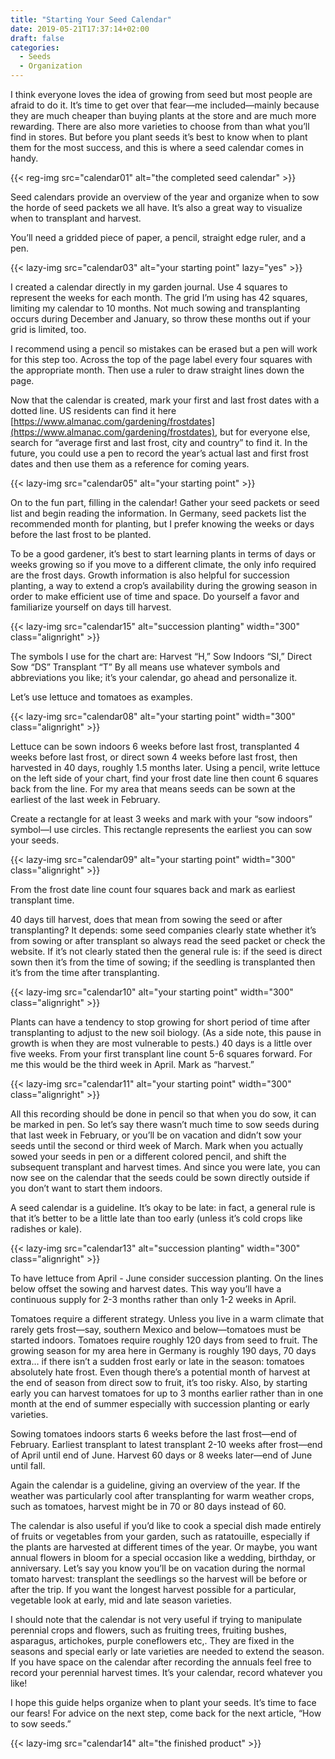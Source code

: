 ```yaml
---
title: "Starting Your Seed Calendar"
date: 2019-05-21T17:37:14+02:00
draft: false
categories:
  - Seeds
  - Organization
---
```

I think everyone loves the idea of growing from seed but most people are afraid to do it. It’s time to get over that fear—me included—mainly because they are much cheaper than buying plants at the store and are much more rewarding. There are also more varieties to choose from than what you’ll find in stores. But before you plant seeds it’s best to know when to plant them for the most success, and this is where a seed calendar comes in handy.

{{< reg-img src="calendar01" alt="the completed seed calendar" >}}

Seed calendars provide an overview of the year and organize when to sow the horde of seed packets we all have. It’s also a great way to visualize when to transplant and harvest.

You’ll need a gridded piece of paper, a pencil, straight edge ruler, and a pen.

{{< lazy-img src="calendar03" alt="your starting point" lazy="yes" >}}

I created a calendar directly in my garden journal. Use 4 squares to represent the weeks for each month. The grid I’m using has 42 squares, limiting my calendar to 10 months. Not much sowing and transplanting occurs during December and January, so throw these months out if your grid is limited, too.

I recommend using a pencil so mistakes can be erased but a pen will work for this step too. Across the top of the page label every four squares with the appropriate month. Then use a ruler to draw straight lines down the page.

Now that the calendar is created, mark your first and last frost dates with a dotted line. US residents can find it here [https://www.almanac.com/gardening/frostdates](https://www.almanac.com/gardening/frostdates), but for everyone else, search for “average first and last frost, city and country” to find it. In the future, you could use a pen to record the year’s actual last and first frost dates and then use them as a reference for coming years.

{{< lazy-img src="calendar05" alt="your starting point" >}}

On to the fun part, filling in the calendar! Gather your seed packets or seed list and begin reading the information. In Germany, seed packets list the recommended month for planting, but I prefer knowing the weeks or days before the last frost to be planted.

To be a good gardener, it’s best to start learning plants in terms of days or weeks growing so if you move to a different climate, the only info required are the frost days. Growth information is also helpful for succession planting, a way to extend a crop’s availability during the growing season in order to make efficient use of time and space. Do yourself a favor and familiarize yourself on days till harvest.

{{< lazy-img src="calendar15" alt="succession planting" width="300" class="alignright" >}}

The symbols I use for the chart are: Harvest “H,” Sow Indoors “SI,” Direct Sow “DS” Transplant “T” By all means use whatever symbols and abbreviations you like; it’s your calendar, go ahead and personalize it.

Let’s use lettuce and tomatoes as examples.

{{< lazy-img src="calendar08" alt="your starting point" width="300" class="alignright" >}}

Lettuce can be sown indoors 6 weeks before last frost, transplanted 4 weeks before last frost, or direct sown 4 weeks before last frost, then harvested in 40 days, roughly 1.5 months later. Using a pencil, write lettuce on the left side of your chart, find your frost date line then count 6 squares back from the line. For my area that means seeds can be sown at the earliest of the last week in February.

Create a rectangle for at least 3 weeks and mark with your “sow indoors” symbol—I use circles. This rectangle represents the earliest you can sow your seeds.

{{< lazy-img src="calendar09" alt="your starting point" width="300" class="alignright" >}}

From the frost date line count four squares back and mark as earliest transplant time.

40 days till harvest, does that mean from sowing the seed or after transplanting? It depends: some seed companies clearly state whether it’s from sowing or after transplant so always read the seed packet or check the website. If it’s not clearly stated then the general rule is: if the seed is direct sown then it’s from the time of sowing; if the seedling is transplanted then it’s from the time after transplanting.

{{< lazy-img src="calendar10" alt="your starting point" width="300" class="alignright" >}}

Plants can have a tendency to stop growing for short period of time after transplanting to adjust to the new soil biology. (As a side note, this pause in growth is when they are most vulnerable to pests.) 40 days is a little over five weeks. From your first transplant line count 5-6 squares forward. For me this would be the third week in April. Mark as “harvest.”

{{< lazy-img src="calendar11" alt="your starting point" width="300" class="alignright" >}}

All this recording should be done in pencil so that when you do sow, it can be marked in pen. So let’s say there wasn’t much time to sow seeds during that last week in February, or you’ll be on vacation and didn’t sow your seeds until the second or third week of March. Mark when you actually sowed your seeds in pen or a different colored pencil, and shift the subsequent transplant and harvest times. And since you were late, you can now see on the calendar that the seeds could be sown directly outside if you don’t want to start them indoors.

A seed calendar is a guideline. It’s okay to be late: in fact, a general rule is that it’s better to be a little late than too early (unless it’s cold crops like radishes or kale).

{{< lazy-img src="calendar13" alt="succession planting" width="300" class="alignright" >}}

To have lettuce from April - June consider succession planting. On the lines below offset the sowing and harvest dates. This way you’ll have a continuous supply for 2-3 months rather than only 1-2 weeks in April.

Tomatoes require a different strategy. Unless you live in a warm climate that rarely gets frost—say, southern Mexico and below—tomatoes must be started indoors. Tomatoes require roughly 120 days from seed to fruit. The growing season for my area here in Germany is roughly 190 days, 70 days extra… if there isn’t a sudden frost early or late in the season: tomatoes absolutely hate frost. Even though there’s a potential month of harvest at the end of season from direct sow to fruit, it’s too risky. Also, by starting early you can harvest tomatoes for up to 3 months earlier rather than in one month at the end of summer especially with succession planting or early varieties.

Sowing tomatoes indoors starts 6 weeks before the last frost—end of February. Earliest transplant to latest transplant 2-10 weeks after frost—end of April until end of June. Harvest 60 days or 8 weeks later—end of June until fall.

Again the calendar is a guideline, giving an overview of the year. If the weather was particularly cool after transplanting for warm weather crops, such as tomatoes, harvest might be in 70 or 80 days instead of 60.

The calendar is also useful if you’d like to cook a special dish made entirely of fruits or vegetables from your garden, such as ratatouille, especially if the plants are harvested at different times of the year. Or maybe, you want annual flowers in bloom for a special occasion like a wedding, birthday, or anniversary. Let’s say you know you’ll be on vacation during the normal tomato harvest: transplant the seedlings so the harvest will be before or after the trip. If you want the longest harvest possible for a particular, vegetable look at early, mid and late season varieties.

I should note that the calendar is not very useful if trying to manipulate perennial crops and flowers, such as fruiting trees, fruiting bushes, asparagus, artichokes, purple coneflowers etc,. They are fixed in the seasons and special early or late varieties are needed to extend the season. If you have space on the calendar after recording the annuals feel free to record your perennial harvest times. It’s your calendar, record whatever you like!

I hope this guide helps organize when to plant your seeds. It’s time to face our fears! For advice on the next step, come back for the next article, “How to sow seeds.”

{{< lazy-img src="calendar14" alt="the finished product" >}}
